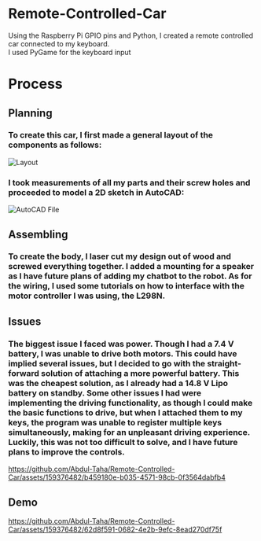 # Remote-Controlled-Car
Using the Raspberry Pi GPIO pins and Python, I created a remote controlled car connected to my keyboard.  
I used PyGame for the keyboard input
# Process
## Planning
### To create this car, I first made a general layout of the components as follows: 
![Layout](https://github.com/Abdul-Taha/Remote-Controlled-Car/assets/159376482/fcac7501-1324-468a-bbb3-0db8b3b0c474)
### I took measurements of all my parts and their screw holes and proceeded to model a 2D sketch in AutoCAD:
![AutoCAD File](https://github.com/Abdul-Taha/Remote-Controlled-Car/assets/159376482/758df620-05f2-4656-8d6b-f5be96cada5d)
## Assembling
### To create the body, I laser cut my design out of wood and screwed everything together. I added a mounting for a speaker as I have future plans of adding my chatbot to the robot. As for the wiring, I used some tutorials on how to interface with the motor controller I was using, the L298N.
## Issues
### The biggest issue I faced was power. Though I had a 7.4 V battery, I was unable to drive both motors. This could have implied several issues, but I decided to go with the straight-forward solution of attaching a more powerful battery. This was the cheapest solution, as I already had a 14.8 V Lipo battery on standby. Some other issues I had were implementing the driving functionality, as though I could make the basic functions to drive, but when I attached them to my keys, the program was unable to register multiple keys simultaneously, making for an unpleasant driving experience. Luckily, this was not too difficult to solve, and I have future plans to improve the controls.
https://github.com/Abdul-Taha/Remote-Controlled-Car/assets/159376482/b459180e-b035-4571-98cb-0f3564dabfb4
## Demo
https://github.com/Abdul-Taha/Remote-Controlled-Car/assets/159376482/62d8f591-0682-4e2b-9efc-8ead270df75f

